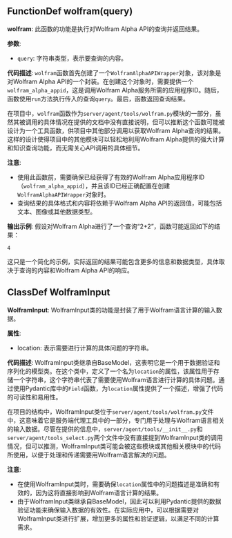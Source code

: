 ## FunctionDef wolfram(query)
**wolfram**: 此函数的功能是执行对Wolfram Alpha API的查询并返回结果。

**参数**:
- `query`: 字符串类型，表示要查询的内容。

**代码描述**:
`wolfram`函数首先创建了一个`WolframAlphaAPIWrapper`对象，该对象是对Wolfram Alpha API的一个封装。在创建这个对象时，需要提供一个`wolfram_alpha_appid`，这是调用Wolfram Alpha服务所需的应用程序ID。随后，函数使用`run`方法执行传入的查询`query`。最后，函数返回查询结果。

在项目中，`wolfram`函数作为`server/agent/tools/wolfram.py`模块的一部分，虽然其被调用的具体情况在提供的文档中没有直接说明，但可以推断这个函数可能被设计为一个工具函数，供项目中其他部分调用以获取Wolfram Alpha查询的结果。这样的设计使得项目中的其他模块可以轻松地利用Wolfram Alpha提供的强大计算和知识查询功能，而无需关心API调用的具体细节。

**注意**:
- 使用此函数前，需要确保已经获得了有效的Wolfram Alpha应用程序ID（`wolfram_alpha_appid`），并且该ID已经正确配置在创建`WolframAlphaAPIWrapper`对象时。
- 查询结果的具体格式和内容将依赖于Wolfram Alpha API的返回值，可能包括文本、图像或其他数据类型。

**输出示例**:
假设对Wolfram Alpha进行了一个查询“2+2”，函数可能返回如下的结果：
```
4
```
这只是一个简化的示例，实际返回的结果可能包含更多的信息和数据类型，具体取决于查询的内容和Wolfram Alpha API的响应。
## ClassDef WolframInput
**WolframInput**: WolframInput类的功能是封装了用于Wolfram语言计算的输入数据。

**属性**:
- location: 表示需要进行计算的具体问题的字符串。

**代码描述**:
WolframInput类继承自BaseModel，这表明它是一个用于数据验证和序列化的模型类。在这个类中，定义了一个名为`location`的属性，该属性用于存储一个字符串，这个字符串代表了需要使用Wolfram语言进行计算的具体问题。通过使用Pydantic库中的`Field`函数，为`location`属性提供了一个描述，增强了代码的可读性和易用性。

在项目的结构中，WolframInput类位于`server/agent/tools/wolfram.py`文件中，这意味着它是服务端代理工具中的一部分，专门用于处理与Wolfram语言相关的输入数据。尽管在提供的信息中，`server/agent/tools/__init__.py`和`server/agent/tools_select.py`两个文件中没有直接提到WolframInput类的调用情况，但可以推测，WolframInput类可能会被这些模块或其他相关模块中的代码所使用，以便于处理和传递需要用Wolfram语言解决的问题。

**注意**:
- 在使用WolframInput类时，需要确保`location`属性中的问题描述是准确和有效的，因为这将直接影响到Wolfram语言计算的结果。
- 由于WolframInput类继承自BaseModel，因此可以利用Pydantic提供的数据验证功能来确保输入数据的有效性。在实际应用中，可以根据需要对WolframInput类进行扩展，增加更多的属性和验证逻辑，以满足不同的计算需求。
